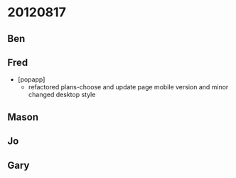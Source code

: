 # 20120817

## Ben



## Fred
- [popapp]
  - refactored plans-choose and update page mobile version and minor changed desktop style



## Mason



## Jo



## Gary